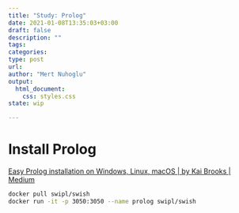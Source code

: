 ```yaml
--- 
title: "Study: Prolog"
date: 2021-01-08T13:35:03+03:00 
draft: false
description: ""
tags:
categories: 
type: post
url:
author: "Mert Nuhoglu"
output:
  html_document:
    css: styles.css
state: wip

---
```


# Install Prolog

[Easy Prolog installation on Windows, Linux, macOS | by Kai Brooks | Medium](https://kaibrooks.medium.com/easy-prolog-installation-on-windows-linux-macos-a5c5e4b3bc45)

```bash
docker pull swipl/swish
docker run -it -p 3050:3050 --name prolog swipl/swish
```

